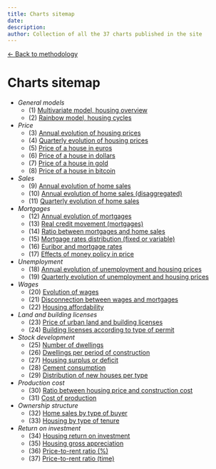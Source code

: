 ```yaml
---
title: Charts sitemap
date:
description:
author: Collection of all the 37 charts published in the site
---
```


<div class="meta-line"><a class="meta-back" href="/methodology#data-base-access">← Back to methodology</a></div>
<script src="https://cdnjs.cloudflare.com/ajax/libs/Chart.js/2.7.1/Chart.min.js"></script>
<div id="chart-wrapper"><canvas id="land"></canvas></div>
<script src="docs/chartsdynamic/land.js"></script>

# Charts sitemap

+ _General models_
  * (1) [Multivariate model, housing overview](/images/multivariate.png)
  * (2) [Rainbow model, housing cycles](/images/rainbowmax.png)
+ _Price_
  * (3) [Annual evolution of housing prices](/images/priceyearly.png)
  * (4) [Quarterly evolution of housing prices](/images/pricequarterly.png)
  * (5) [Price of a house in euros](/images/houseeuro.png)
  * (6) [Price of a house in dollars](/images/housedollar.png)
  * (7) [Price of a house in gold](/images/housegold.png)
  * (8) [Price of a house in bitcoin](/images/housebitcoin.png)
+ _Sales_
  * (9) [Annual evolution of home sales](/images/salesyearly1.png)
  * (10) [Annual evolution of home sales (disaggregated)](/images/salesyearly2.png)
  * (11) [Quarterly evolution of home sales](/images/salesquarterly.png)
+ _Mortgages_
  * (12) [Annual evolution of mortgages](/images/credityearly.png)
  * (13) [Real credit movement (mortgages)](/images/creditmovement.png)
  * (14) [Ratio between mortgages and home sales](/images/creditratio.png)
  * (15) [Mortgage rates distribution (fixed or variable)](/images/typemortgage.png)
  * (16) [Euribor and mortgage rates](/images/euribor.png)
  * (17) [Effects of money policy in price](/images/pricemoneypolicy.png)
+ _Unemployment_
  * (18) [Annual evolution of unemployment and housing prices](/images/labor1.png)
  * (19) [Quarterly evolution of unemployment and housing prices](/images/labor2.png)
+ _Wages_
  * (20) [Evolution of wages](/images/wageyearly.png)
  * (21) [Disconnection between wages and mortgages](/images/wageratio.png)
  * (22) [Housing affordability](/images/wageaffordability.png)
+ _Land and building licenses_
  * (23) [Price of urban land and building licenses](/images/permitsland.png)
  * (24) [Building licenses according to type of permit](/images/permitstype.png)
+ _Stock development_
  * (25) [Number of dwellings](/images/stockyearly.png)
  * (26) [Dwellings per period of construction](/images/stockperiods.png)
  * (27) [Housing surplus or deficit](/images/stockbalance.png)
  * (28) [Cement consumption](/images/cement.png)
  * (29) [Distribution of new houses per type](/images/typehouse.png)
+ _Production cost_
  * (30) [Ratio between housing price and construction cost](/images/costratio.png)
  * (31) [Cost of production ](/images/costchange.png)
+ _Ownership structure_
  * (32) [Home sales by type of buyer](/images/buyer.png)
  * (33) [Housing by type of tenure](/images/tenure.png)
+ _Return on investment_
  * (34) [Housing return on investment](/images/roinet.png)
  * (35) [Housing gross appreciation](/images/roigross.png)
  * (36) [Price-to-rent ratio (%)](/images/rentratio.png)
  * (37) [Price-to-rent ratio (time)](/images/renttime.png)
